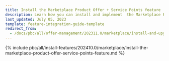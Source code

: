 ```yaml
---
title: Install the Marketplace Product Offer + Service Points feature
description: Learn how you can install and implement  the Marketplace Product Offer + Service Points feature in to your Spryker Unified Commerce project.    
last_updated: July 05, 2023
template: feature-integration-guide-template
redirect_from:
  - /docs/pbc/all/offer-management/202311.0/marketplace/install-and-upgrade/install-the-marketplace-product-offer-service-points-feature.html
---
```


{% include pbc/all/install-features/202410.0/marketplace/install-the-marketplace-product-offer-service-points-feature.md %} <!-- To edit, see /_includes/pbc/all/install-features/202311.0/marketplace/install-the-marketplace-product-offer-service-points-feature.md -->
